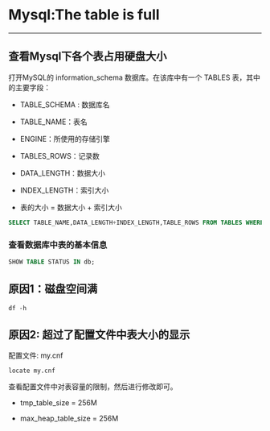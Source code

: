 # Mysql:The table is full

------

## 查看Mysql下各个表占用硬盘大小

打开MySQL的 information_schema 数据库。在该库中有一个 TABLES 表，其中的主要字段：

* TABLE_SCHEMA : 数据库名

* TABLE_NAME：表名

* ENGINE：所使用的存储引擎

* TABLES_ROWS：记录数

* DATA_LENGTH：数据大小

* INDEX_LENGTH：索引大小

* 表的大小 = 数据大小 + 索引大小

```sql
SELECT TABLE_NAME,DATA_LENGTH+INDEX_LENGTH,TABLE_ROWS FROM TABLES WHERE TABLE_SCHEMA='数据库名' AND TABLE_NAME='表名'
```

### 查看数据库中表的基本信息

```sql
SHOW TABLE STATUS IN db;
```


## 原因1：磁盘空间满

```shell
df -h
```

## 原因2: 超过了配置文件中表大小的显示

配置文件: my.cnf

```shell
locate my.cnf
```
查看配置文件中对表容量的限制，然后进行修改即可。

* tmp_table_size = 256M

* max_heap_table_size = 256M
